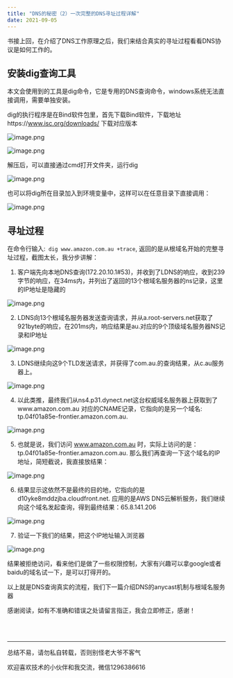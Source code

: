 ```yaml
---
title: "DNS的秘密（2）一次完整的DNS寻址过程详解"
date: 2021-09-05
---
```



书接上回，在介绍了DNS工作原理之后，我们来结合真实的寻址过程看看DNS协议是如何工作的。

## 安装dig查询工具

本文会使用到的工具是dig命令，它是专用的DNS查询命令，windows系统无法直接调用，需要单独安装。

dig的执行程序是在Bind软件包里，首先下载Bind软件，下载地址https://www.isc.org/downloads/ 下载对应版本

![image.png](https://p1-juejin.byteimg.com/tos-cn-i-k3u1fbpfcp/a058ba2674124599ab4d4100d9c54cdb~tplv-k3u1fbpfcp-watermark.image)

![image.png](https://p1-juejin.byteimg.com/tos-cn-i-k3u1fbpfcp/492d5bc8d8bb41c68a7dff3eccb72059~tplv-k3u1fbpfcp-watermark.image)

解压后，可以直接通过cmd打开文件夹，运行dig

![image.png](https://p9-juejin.byteimg.com/tos-cn-i-k3u1fbpfcp/944936fb8f504ddfafdc2162ed51caa0~tplv-k3u1fbpfcp-watermark.image)

也可以将dig所在目录加入到环境变量中，这样可以在任意目录下直接调用：

![image.png](https://p6-juejin.byteimg.com/tos-cn-i-k3u1fbpfcp/24c265c90eab4d0a8f922272c32566f5~tplv-k3u1fbpfcp-watermark.image)

## 寻址过程

在命令行输入:` dig www.amazon.com.au +trace`, 返回的是从根域名开始的完整寻址过程，截图太长，我分步讲解：

1. 客户端先向本地DNS查询(172.20.10.1#53)，并收到了LDNS的响应，收到239字节的响应，在34ms内，并列出了返回的13个根域名服务器的ns记录，这里的IP地址是隐藏的

![image.png](https://p9-juejin.byteimg.com/tos-cn-i-k3u1fbpfcp/75e86a84209a488280acc9e7b624b1d0~tplv-k3u1fbpfcp-watermark.image)

2. LDNS向13个根域名服务器发送查询请求，并从a.root-servers.net获取了921byte的响应，在201ms内，响应结果是au.对应的9个顶级域名服务器NS记录和IP地址

![image.png](https://p1-juejin.byteimg.com/tos-cn-i-k3u1fbpfcp/a2b7e5c6e98647b591cd00f2324ed5a7~tplv-k3u1fbpfcp-watermark.image)

3. LDNS继续向这9个TLD发送请求，并获得了com.au.的查询结果，从c.au服务器上。

![image.png](https://p6-juejin.byteimg.com/tos-cn-i-k3u1fbpfcp/bbd4a8099e3347758a499cce506daa5e~tplv-k3u1fbpfcp-watermark.image)

4. 以此类推，最终我们从ns4.p31.dynect.net这台权威域名服务器上获取到了www.amazon.com.au 对应的CNAME记录，它指向的是另一个域名: tp.04f01a85e-frontier.amazon.com.au.

![image.png](https://p1-juejin.byteimg.com/tos-cn-i-k3u1fbpfcp/0fa10cbe7d7445c686828fa42fc41baf~tplv-k3u1fbpfcp-watermark.image)

5. 也就是说，我们访问 www.amazon.com.au 时，实际上访问的是：tp.04f01a85e-frontier.amazon.com.au. 那么我们再查询一下这个域名的IP地址，简短截说，我直接放结果：

![image.png](https://p9-juejin.byteimg.com/tos-cn-i-k3u1fbpfcp/8aec95f7cee94e10b90a4d136a774114~tplv-k3u1fbpfcp-watermark.image)

6. 结果显示这依然不是最终的目的地，它指向的是d10yke8mddzjba.cloudfront.net. 应用的是AWS DNS云解析服务，我们继续向这个域名发起查询，得到最终结果：65.8.141.206

![image.png](https://p3-juejin.byteimg.com/tos-cn-i-k3u1fbpfcp/4001b5053ef34b20b731d0ae53946a23~tplv-k3u1fbpfcp-watermark.image)

7. 验证一下我们的结果，把这个IP地址输入浏览器

![image.png](https://p9-juejin.byteimg.com/tos-cn-i-k3u1fbpfcp/cff9960da6154a09a75327a7c7b1983b~tplv-k3u1fbpfcp-watermark.image)

结果被拒绝访问，看来他们是做了一些权限控制，大家有兴趣可以拿google或者baidu的域名试一下，是可以打得开的。

以上就是DNS查询真实的流程，我们下一篇介绍DNS的anycast机制与根域名服务器

感谢阅读，如有不准确和错误之处请留言指正，我会立即修正，感谢！

<br/>
<br/>
<hr/>



总结不易，请勿私自转载，否则别怪老大爷不客气

欢迎喜欢技术的小伙伴和我交流，微信1296386616
